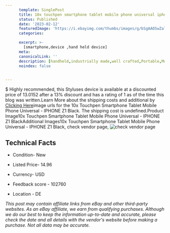 ```yaml
---
      template: SinglePost
      title: 10x touchpen smartphone tablet mobile phone universal iphone z1 black
      status: Published
      date: '2023-02-12'
      featuredImage: 'https://i.ebayimg.com/thumbs/images/g/bSgAAOSwZalhbUPp/s-l225.jpg'
      categories: 

      excerpt: >-
        [smartphone,device ,hand held device]
      meta:
      canonicalLink: ''
      description: [handheld,industrially made,well crafted,Portable,Mobile,Compact,Convenient,Lightweight,Maneuverable,Man-portable,Miniature,Carriable,Hand-held,Light,Holdable,Transportable,Mobile device,Pocket-sized,On-the-go,Wireless,Cordless,Compact size,Convenient size, smartphone,device ,hand held device]
      noindex: false

        
---
```

$
    Highly recommended, this Styluses device is available at a discounted price of 13.0152 after a 13% discount and has a rating of 1 as of the time this blog was written.Learn More about the shipping costs and additional by [Clicking Here](https://www.ebay.com/itm/404075807020?hash=item5e14cb812c%3Ag%3AbSgAAOSwZalhbUPp&amdata=enc%3AAQAHAAAA4HsvNSUsSwYiyFCmDbKmcZX1JutMnm5uqxVg4s%2FgKuR8IaP4NXxS9Z5s1fEh0Hb5ySeQ4SESTxxf6Nbo0Aktvpq%2FgLlgdj594aXZP%2B8CemF%2Ba75T8Zt4PYHz4aYjtnCzv0%2FhmVqEHuB0hhTUKsKWdnDlkh8NxitJSGu2K%2F0XfMNC04M%2BeZ5BHO7Ll1H4kM9L2c%2BTF6eIT9rW26hVm9lv3jafEkhNuBB2QRnWdlyMjUtMIwH5se2uc%2BBCP9S%2BfUWEwJdUhOqtwksV9JmT%2BVe7qB10JIGlpHi7rKjIEs0TLi4v&mkevt=1&mkcid=1&mkrid=711-53200-19255-0&campid=%253CePNCampaignId%253E&customid=%253CreferenceId%253E&toolid=10049)image urls for the 10x Touchpen Smartphone Tablet Mobile Phone Universal - IPHONE Z1 Black. The shipping cost is undefined.Product Image10x Touchpen Smartphone Tablet Mobile Phone Universal - IPHONE Z1 BlackAdditional Images10x Touchpen Smartphone Tablet Mobile Phone Universal - IPHONE Z1 Black, check vendor page, ![check vendor page](https://origin-galleryplus.ebayimg.com/ws/web/404075807020_2_0_1/225x225.jpg,https://origin-galleryplus.ebayimg.com/ws/web/404075807020_3_0_1/225x225.jpg,https://origin-galleryplus.ebayimg.com/ws/web/404075807020_4_0_1/225x225.jpg,https://origin-galleryplus.ebayimg.com/ws/web/404075807020_5_0_1/225x225.jpg,https://origin-galleryplus.ebayimg.com/ws/web/404075807020_6_0_1/225x225.jpg)
    
    

 ## Technical Facts 



     
      

 - Condition- New 


      

 - Listed Price- 14.96 


      

 - Currency- USD 


      

 - Feedback score - 102760 


      

 - Location - DE 


      
      

 *_This post may contain affiliate links from eBay and other third-party websites. As an eBay affiliate, we earn from qualifying purchases. Although we do our best to keep the information up-to-date and accurate, please check the date and all details with the vendor's website before making a purchase. Not all data may be accurate._*



    
    
    
    
    